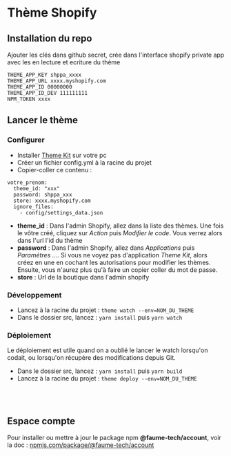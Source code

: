 # Thème Shopify

## Installation du repo 
Ajouter les clés dans github secret, crée dans l'interface shopify private app avec les en lecture et ecriture du thème

```
THEME_APP_KEY shppa_xxxx
THEME_APP_URL xxxx.myshopify.com
THEME_APP_ID 00000000
THEME_APP_ID_DEV 111111111
NPM_TOKEN xxxx
````

## Lancer le thème

### Configurer
- Installer [Theme Kit](https://shopify.dev/themes/tools/theme-kit/getting-started) sur votre pc
- Créer un fichier config.yml à la racine du projet
- Copier-coller ce contenu :
```
votre_prenom:
  theme_id: "xxx"
  password: shppa_xxx
  store: xxxx.myshopify.com
  ignore_files:
    - config/settings_data.json
```

- **theme_id** : Dans l'admin Shopify, allez dans la liste des thèmes. Une fois le vôtre créé, cliquez sur *Action* puis *Modifier le code*. Vous verrez alors dans l'url l'id du thème
- **password** : Dans l'admin Shopify, allez dans *Applications* puis *Paramètres ...*. Si vous ne voyez pas d'application *Theme Kit*, alors créez en une en cochant les autorisations pour modifier les thèmes. Ensuite, vous n'aurez plus qu'à faire un copier coller du mot de passe.
- **store** : Url de la boutique dans l'admin shopify

### Développement
- Lancez à la racine du projet : `theme watch --env=NOM_DU_THEME`
- Dans le dossier src, lancez : `yarn install` puis `yarn watch`

### Déploiement
Le déploiement est utile quand on a oublié le lancer le watch lorsqu'on codait, ou lorsqu'on récupère des modifications depuis Git.
- Dans le dossier src, lancez : `yarn install` puis `yarn build`
- Lancez à la racine du projet : `theme deploy --env=NOM_DU_THEME`


<br><br>

## Espace compte
Pour installer ou mettre à jour le package npm **@faume-tech/account**, voir la doc :
[npmjs.com/package/@faume-tech/account](https://www.npmjs.com/package/@faume-tech/account)